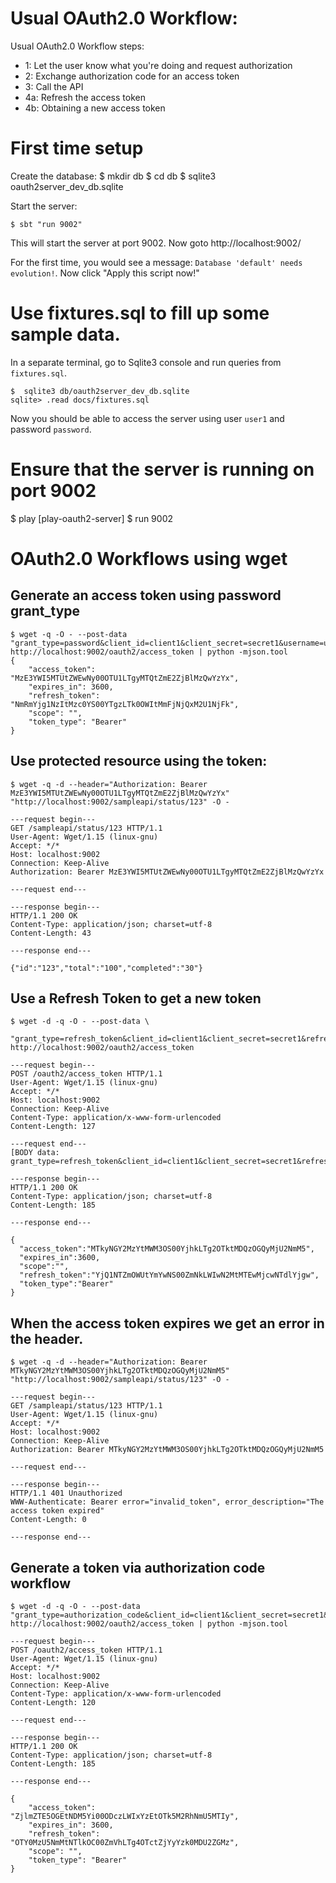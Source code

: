 # Usual OAuth2.0 Workflow:

Usual OAuth2.0 Workflow steps:

 * 1: Let the user know what you're doing and request authorization
 * 2: Exchange authorization code for an access token
 * 3: Call the API
 * 4a: Refresh the access token
 * 4b: Obtaining a new access token


# First time setup

Create the database:
    $ mkdir db
    $ cd db
    $ sqlite3 oauth2server_dev_db.sqlite



Start the server:

    $ sbt "run 9002"

This will start the server at port 9002. Now goto http://localhost:9002/

For the first time, you would see a message: `Database 'default' needs evolution!`. Now click "Apply this script now!"


# Use fixtures.sql to fill up some sample data.

In a separate terminal, go to Sqlite3 console and run queries from `fixtures.sql`.

    $  sqlite3 db/oauth2server_dev_db.sqlite
    sqlite> .read docs/fixtures.sql

Now you should be able to access the server using user `user1` and password `password`.

# Ensure that the server is running on port 9002

$ play
[play-oauth2-server] $ run 9002

# OAuth2.0 Workflows using wget

## Generate an access token using password grant_type

    $ wget -q -O - --post-data "grant_type=password&client_id=client1&client_secret=secret1&username=user1&password=password" http://localhost:9002/oauth2/access_token | python -mjson.tool
    {
        "access_token": "MzE3YWI5MTUtZWEwNy00OTU1LTgyMTQtZmE2ZjBlMzQwYzYx",
        "expires_in": 3600,
        "refresh_token": "NmRmYjg1NzItMzc0YS00YTgzLTk0OWItMmFjNjQxM2U1NjFk",
        "scope": "",
        "token_type": "Bearer"
    }



## Use protected resource using the token:


    $ wget -q -d --header="Authorization: Bearer MzE3YWI5MTUtZWEwNy00OTU1LTgyMTQtZmE2ZjBlMzQwYzYx" "http://localhost:9002/sampleapi/status/123" -O -
    
    ---request begin---
    GET /sampleapi/status/123 HTTP/1.1
    User-Agent: Wget/1.15 (linux-gnu)
    Accept: */*
    Host: localhost:9002
    Connection: Keep-Alive
    Authorization: Bearer MzE3YWI5MTUtZWEwNy00OTU1LTgyMTQtZmE2ZjBlMzQwYzYx
    
    ---request end---
    
    ---response begin---
    HTTP/1.1 200 OK
    Content-Type: application/json; charset=utf-8
    Content-Length: 43
    
    ---response end---
    
    {"id":"123","total":"100","completed":"30"}




## Use a Refresh Token to get a new token

    $ wget -d -q -O - --post-data \
      "grant_type=refresh_token&client_id=client1&client_secret=secret1&refresh_token=NmRmYjg1NzItMzc0YS00YTgzLTk0OWItMmFjNjQxM2U1NjFk" http://localhost:9002/oauth2/access_token
    
    ---request begin---
    POST /oauth2/access_token HTTP/1.1
    User-Agent: Wget/1.15 (linux-gnu)
    Accept: */*
    Host: localhost:9002
    Connection: Keep-Alive
    Content-Type: application/x-www-form-urlencoded
    Content-Length: 127
    
    ---request end---
    [BODY data: grant_type=refresh_token&client_id=client1&client_secret=secret1&refresh_token=NmRmYjg1NzItMzc0YS00YTgzLTk0OWItMmFjNjQxM2U1NjFk]
    
    ---response begin---
    HTTP/1.1 200 OK
    Content-Type: application/json; charset=utf-8
    Content-Length: 185
    
    ---response end---
    
    {
      "access_token":"MTkyNGY2MzYtMWM3OS00YjhkLTg2OTktMDQzOGQyMjU2NmM5",
      "expires_in":3600,
      "scope":"",
      "refresh_token":"YjQ1NTZmOWUtYmYwNS00ZmNkLWIwN2MtMTEwMjcwNTdlYjgw",
      "token_type":"Bearer"
    }


## When the access token expires we get an error in the header.

    $ wget -q -d --header="Authorization: Bearer MTkyNGY2MzYtMWM3OS00YjhkLTg2OTktMDQzOGQyMjU2NmM5" "http://localhost:9002/sampleapi/status/123" -O -
    
    ---request begin---
    GET /sampleapi/status/123 HTTP/1.1
    User-Agent: Wget/1.15 (linux-gnu)
    Accept: */*
    Host: localhost:9002
    Connection: Keep-Alive
    Authorization: Bearer MTkyNGY2MzYtMWM3OS00YjhkLTg2OTktMDQzOGQyMjU2NmM5
    
    ---request end---

    ---response begin---
    HTTP/1.1 401 Unauthorized
    WWW-Authenticate: Bearer error="invalid_token", error_description="The access token expired"
    Content-Length: 0
    
    ---response end---


## Generate a token via authorization code workflow


    $ wget -d -q -O - --post-data "grant_type=authorization_code&client_id=client1&client_secret=secret1&code=authcode1&redirect_uri=http://localhost:9001/" http://localhost:9002/oauth2/access_token | python -mjson.tool
    
    ---request begin---
    POST /oauth2/access_token HTTP/1.1
    User-Agent: Wget/1.15 (linux-gnu)
    Accept: */*
    Host: localhost:9002
    Connection: Keep-Alive
    Content-Type: application/x-www-form-urlencoded
    Content-Length: 120
    
    ---request end---
    
    ---response begin---
    HTTP/1.1 200 OK
    Content-Type: application/json; charset=utf-8
    Content-Length: 185
    
    ---response end---
    
    {
        "access_token": "ZjlmZTE5OGEtNDM5Yi00ODczLWIxYzEtOTk5M2RhNmU5MTIy",
        "expires_in": 3600,
        "refresh_token": "OTY0MzU5NmMtNTlkOC00ZmVhLTg4OTctZjYyYzk0MDU2ZGMz",
        "scope": "",
        "token_type": "Bearer"
    }

